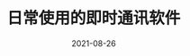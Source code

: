 ---
title: "日常使用的即时通讯软件"
linkTitle: "即时通讯软件"
weight: 10
date: 2021-08-26
description: >
  Linux Mint 下日常使用的即时通讯软件。
---